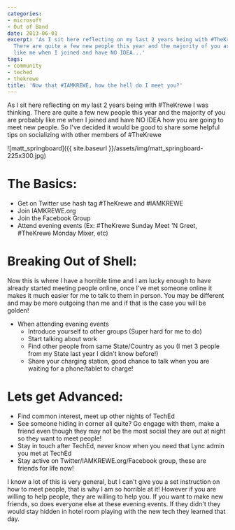 ```yaml
---
categories:
- microsoft
- Out of Band
date: 2013-06-01
excerpt: 'As I sit here reflecting on my last 2 years being with #TheKrewe I was thinking.
  There are quite a few new people this year and the majority of you are probably
  like me when I joined and have NO IDEA...'
tags:
- community
- teched
- thekrewe
title: 'Now that #IAMKREWE, how the hell do I meet you?'
---
```


As I sit here reflecting on my last 2 years being with #TheKrewe I was thinking. There are quite a few new people this year and the majority of you are probably like me when I joined and have NO IDEA how you are going to meet new people. So I've decided it would be good to share some helpful tips on socializing with other members of #TheKrewe

![matt_springboard]({{ site.baseurl }}/assets/img/matt_springboard-225x300.jpg)

# The Basics:

- Get on Twitter use hash tag #TheKrewe and #IAMKREWE
- Join IAMKREWE.org
- Join the Facebook Group
- Attend evening events (Ex: #TheKrewe Sunday Meet 'N Greet, #TheKrewe Monday Mixer, etc)

# Breaking Out of Shell:

Now this is where I have a horrible time and I am lucky enough to have already started meeting people online, once I've met someone online it makes it much easier for me to talk to them in person. You may be different and may be more outgoing than me and if that is the case you will be golden!

- When attending evening events
    - Introduce yourself to other groups (Super hard for me to do)
    - Start talking about work
    - Find other people from same State/Country as you (I met 3 people from my State last year I didn't know before!)
    - Share your charging station, good chance to talk when you are waiting for a phone/tablet to charge!

# Lets get Advanced:

- Find common interest, meet up other nights of TechEd
- See someone hiding in corner all quite? Go engage with them, make a friend even though they may not be the most social they are out at night so they want to meet people!
- Stay in touch after TechEd, never know when you need that Lync admin you met at TechEd
- Stay active on Twitter/IAMKREWE.org/Facebook group, these are friends for life now!

I know a lot of this is very general, but I can't give you a set instruction on how to meet people, that is why I am so horrible at it! However if you are willing to help people, they are willing to help you. If you want to make new friends, so does everyone else at these evening events. If they didn't they would stay hidden in hotel room playing with the new tech they learned that day.